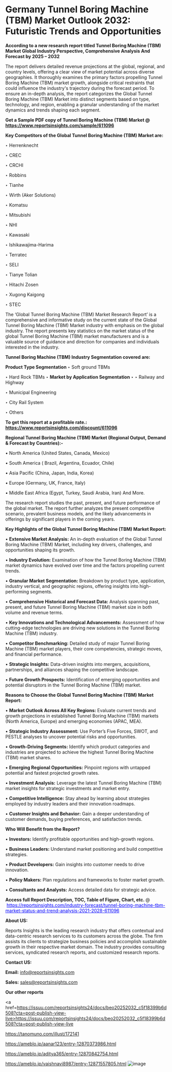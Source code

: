 # Germany Tunnel Boring Machine (TBM) Market Outlook 2032: Futuristic Trends and Opportunities

<strong>According to a new research report titled Tunnel Boring Machine (TBM) Market Global Industry Perspective, Comprehensive Analysis And Forecast by 2025 – 2032</strong>

The report delivers detailed revenue projections at the global, regional, and country levels, offering a clear view of market potential across diverse geographies. It thoroughly examines the primary factors propelling Tunnel Boring Machine (TBM) market growth, alongside critical restraints that could influence the industry's trajectory during the forecast period. To ensure an in-depth analysis, the report categorizes the Global Tunnel Boring Machine (TBM) Market into distinct segments based on type, technology, and region, enabling a granular understanding of the market dynamics and trends shaping each segment.

<strong>Get a Sample PDF copy of Tunnel Boring Machine (TBM) Market </strong><strong>@<a href=https://www.reportsinsights.com/sample/611096 style=color:#0000ff;> https://www.reportsinsights.com/sample/611096</a></strong></font>

<strong>Key Competitors of the Global Tunnel Boring Machine (TBM) Market are:</strong>

‣ Herrenknecht

‣ CREC

‣ CRCHI

‣ Robbins

‣ Tianhe

‣ Wirth (Aker Solutions)

‣ Komatsu

‣ Mitsubishi

‣ NHI

‣ Kawasaki

‣ Ishikawajima-Harima

‣ Terratec

‣ SELI

‣ Tianye Tolian

‣ Hitachi Zosen

‣ Xugong Kaigong

‣ STEC

The ‘Global Tunnel Boring Machine (TBM) Market Research Report’ is a comprehensive and informative study on the current state of the Global Tunnel Boring Machine (TBM) Market industry with emphasis on the global industry. The report presents key statistics on the market status of the global Tunnel Boring Machine (TBM) market manufacturers and is a valuable source of guidance and direction for companies and individuals interested in the industry.

<strong>Tunnel Boring Machine (TBM) Industry Segmentation covered are:</strong>

<strong>Product Type Segmentation</strong>
‣
Soft ground TBMs

‣ Hard Rock TBMs
‣ 
<strong>Market by Application Segmentation</strong>
‣
‣  Railway and Highway

‣ Municipal Engineering

‣ City Rail System

‣ Others

<strong>To get this report at a profitable rate.: <a href=https://www.reportsinsights.com/discount/611096 style=color:#0000ff;>https://www.reportsinsights.com/discount/611096</a></strong></font>

<strong>Regional Tunnel Boring Machine (TBM) Market (Regional Output, Demand &amp; Forecast by Countries):-</strong>

• North America (United States, Canada, Mexico)

• South America ( Brazil, Argentina, Ecuador, Chile)

• Asia Pacific (China, Japan, India, Korea)

• Europe (Germany, UK, France, Italy)

• Middle East Africa (Egypt, Turkey, Saudi Arabia, Iran) And More.

The research report studies the past, present, and future performance of the global market. The report further analyzes the present competitive scenario, prevalent business models, and the likely advancements in offerings by significant players in the coming years.

<strong>Key Highlights of the Global Tunnel Boring Machine (TBM) Market Report:</strong>

• <strong>Extensive Market Analysis:</strong> An in-depth evaluation of the Global Tunnel Boring Machine (TBM) Market, including key drivers, challenges, and opportunities shaping its growth.

• <strong>Industry Evolution:</strong> Examination of how the Tunnel Boring Machine (TBM) market dynamics have evolved over time and the factors propelling current trends.

• <strong>Granular Market Segmentation:</strong> Breakdown by product type, application, industry vertical, and geographic regions, offering insights into high-performing segments.

• <strong>Comprehensive Historical and Forecast Data:</strong> Analysis spanning past, present, and future Tunnel Boring Machine (TBM) market size in both volume and revenue terms.

• <strong>Key Innovations and Technological Advancements:</strong> Assessment of how cutting-edge technologies are driving new solutions in the Tunnel Boring Machine (TBM) industry.

• <strong>Competitor Benchmarking:</strong> Detailed study of major Tunnel Boring Machine (TBM) market players, their core competencies, strategic moves, and financial performance.

• <strong>Strategic Insights:</strong> Data-driven insights into mergers, acquisitions, partnerships, and alliances shaping the competitive landscape.

• <strong>Future Growth Prospects:</strong> Identification of emerging opportunities and potential disruptors in the Tunnel Boring Machine (TBM) market.

<strong>Reasons to Choose the Global Tunnel Boring Machine (TBM) Market Report:</strong>

• <strong>Market Outlook Across All Key Regions:</strong> Evaluate current trends and growth projections in established Tunnel Boring Machine (TBM) markets (North America, Europe) and emerging economies (APAC, MEA).

• <strong>Strategic Industry Assessment:</strong> Use Porter’s Five Forces, SWOT, and PESTLE analyses to uncover potential risks and opportunities.

• <strong>Growth-Driving Segments:</strong> Identify which product categories and industries are projected to achieve the highest Tunnel Boring Machine (TBM) market shares.

• <strong>Emerging Regional Opportunities:</strong> Pinpoint regions with untapped potential and fastest projected growth rates.

• <strong>Investment Analysis:</strong> Leverage the latest Tunnel Boring Machine (TBM) market insights for strategic investments and market entry.

• <strong>Competitive Intelligence:</strong> Stay ahead by learning about strategies employed by industry leaders and their innovation roadmaps.

• <strong>Customer Insights and Behavior:</strong> Gain a deeper understanding of customer demands, buying preferences, and satisfaction trends.

<strong>Who Will Benefit from the Report?</strong>

• <strong>Investors:</strong> Identify profitable opportunities and high-growth regions.

• <strong>Business Leaders:</strong> Understand market positioning and build competitive strategies.

• <strong>Product Developers:</strong> Gain insights into customer needs to drive innovation.

• <strong>Policy Makers:</strong> Plan regulations and frameworks to foster market growth.

• <strong>Consultants and Analysts:</strong> Access detailed data for strategic advice.
</ul>
<strong>Access full Report Description, TOC, Table of Figure, Chart, etc. </strong>@  <a href=https://reportsinsights.com/industry-forecast/tunnel-boring-machine-tbm-market-status-and-trend-analysis-2021-2028-611096 style=color:#0000ff;>https://reportsinsights.com/industry-forecast/tunnel-boring-machine-tbm-market-status-and-trend-analysis-2021-2028-611096</a></font>

<strong><strong>About US</strong>:</strong>

Reports Insights is the leading research industry that offers contextual and data-centric research services to its customers across the globe. The firm assists its clients to strategize business policies and accomplish sustainable growth in their respective market domain. The industry provides consulting services, syndicated research reports, and customized research reports.

<strong>Contact US:</strong>

<p class=""""><b>Email:</b> <a href=mailto:info@reportsinsights.com>info@reportsinsights.com</a></p>
<p class=""""><b>Sales:</b> <a href=mailto:sales@reportsinsights.com>sales@reportsinsights.com</a></p>

<strong>Our other reports</strong>

<a href=https://issuu.com/reportsinsights24/docs/beo20252032_c5f18399b6d508?cta=post-publish-view-live>https://issuu.com/reportsinsights24/docs/beo20252032_c5f18399b6d508?cta=post-publish-view-live</a>

<a href=https://tanomuno.com/illust/172141>https://tanomuno.com/illust/172141</a>

<a href=https://ameblo.jp/aanar123/entry-12870373986.html>https://ameblo.jp/aanar123/entry-12870373986.html</a>

<a href=https://ameblo.jp/aditya365/entry-12870842754.html>https://ameblo.jp/aditya365/entry-12870842754.html</a>

<a href=https://ameblo.jp/vaishnavi8987/entry-12871557805.html>https://ameblo.jp/vaishnavi8987/entry-12871557805.html</a>
![image](https://github.com/user-attachments/assets/d41505b6-59dc-465e-a24b-4729648e66b4)
